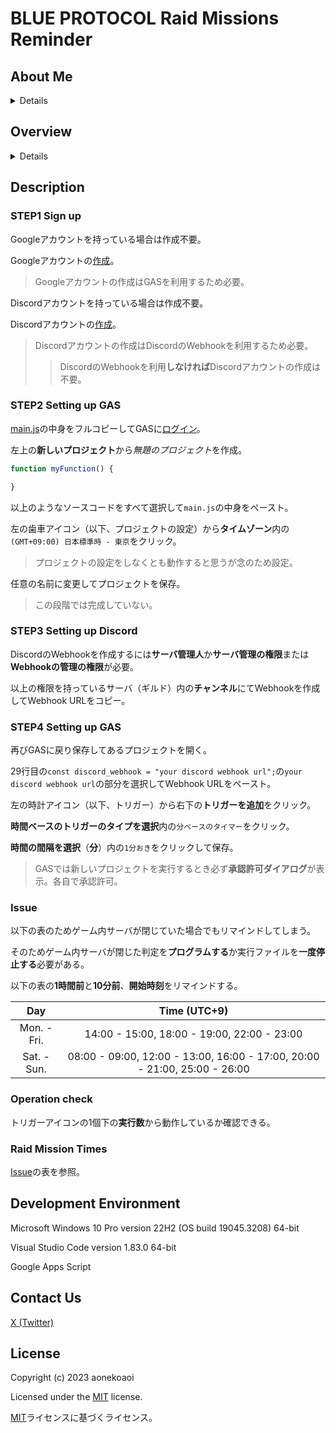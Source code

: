 # BLUE PROTOCOL Raid Missions Reminder

## About Me

<details>

こんにちは、青猫あおいと申します。

C, Java, Pythonを趣味程度で嗜んでいます。

</details>

## Overview

<details>

Google Apps Script（以下、GAS）を利用してDiscord内のサーバ（ギルド）のWebhookからブループロトコルのレイドミッションをリマインドするソースコード。

</details>

## Description

### STEP1 Sign up

Googleアカウントを持っている場合は作成不要。

Googleアカウントの[作成](https://accounts.google.com/signup/v2/createaccount?theme=glif&flowName=GlifWebSignIn&flowEntry=SignUp)。

> Googleアカウントの作成はGASを利用するため必要。

Discordアカウントを持っている場合は作成不要。

Discordアカウントの[作成](https://discord.com/register)。

> Discordアカウントの作成はDiscordのWebhookを利用するため必要。
>> DiscordのWebhookを利用**しなければ**Discordアカウントの作成は不要。

### STEP2 Setting up GAS

[main.js](https://github.com/aonekoaoi/BPRaidMissionsReminder/blob/main/main.js)の中身をフルコピーしてGASに[ログイン](https://script.google.com/u/0/home)。

左上の**新しいプロジェクト**から*無題のプロジェクト*を作成。

```js
function myFunction() {

}
```

以上のようなソースコードをすべて選択して`main.js`の中身をペースト。

左の歯車アイコン（以下、プロジェクトの設定）から**タイムゾーン**内の`(GMT+09:00) 日本標準時 - 東京`をクリック。

> プロジェクトの設定をしなくとも動作すると思うが念のため設定。

任意の名前に変更してプロジェクトを保存。

> この段階では完成していない。

### STEP3 Setting up Discord

DiscordのWebhookを作成するには**サーバ管理人**か**サーバ管理の権限**または**Webhookの管理の権限**が必要。

以上の権限を持っているサーバ（ギルド）内の**チャンネル**にてWebhookを作成してWebhook URLをコピー。

### STEP4 Setting up GAS

再びGASに戻り保存してあるプロジェクトを開く。

29行目の`const discord_webhook = "your discord webhook url";`の`your discord webhook url`の部分を選択してWebhook URLをペースト。

左の時計アイコン（以下、トリガー）から右下の**トリガーを追加**をクリック。

**時間ベースのトリガーのタイプを選択**内の`分ベースのタイマー`をクリック。

**時間の間隔を選択**（**分**）内の`1分おき`をクリックして保存。

> GASでは新しいプロジェクトを実行するとき必ず**承認許可ダイアログ**が表示。各自で承認許可。

### Issue

以下の表のためゲーム内サーバが閉じていた場合でもリマインドしてしまう。

そのためゲーム内サーバが閉じた判定を**プログラムする**か実行ファイルを**一度停止する**必要がある。

以下の表の**1時間前**と**10分前**、**開始時刻**をリマインドする。

|Day|Time (UTC+9)|
|:---:|:---:|
|Mon. - Fri.|14:00 - 15:00, 18:00 - 19:00, 22:00 - 23:00|
|Sat. - Sun.|08:00 - 09:00, 12:00 - 13:00, 16:00 - 17:00, 20:00 - 21:00, 25:00 - 26:00|

### Operation check

トリガーアイコンの1個下の**実行数**から動作しているか確認できる。

### Raid Mission Times

[Issue](https://github.com/aonekoaoi/BPRaidMissionsReminder?tab=readme-ov-file#issue)の表を参照。

## Development Environment

Microsoft Windows 10 Pro version 22H2 (OS build 19045.3208) 64-bit

Visual Studio Code version 1.83.0 64-bit

Google Apps Script

## Contact Us

[X (Twitter)](https://twitter.com/aonekoaoi)

## License

Copyright (c) 2023 aonekoaoi

Licensed under the [MIT](https://github.com/aonekoaoi/BPRaidMissionsReminder/blob/main/LICENSE.txt) license.

[MIT](https://github.com/aonekoaoi/BPRaidMissionsReminder/blob/main/LICENSE_ja.txt)ライセンスに基づくライセンス。
